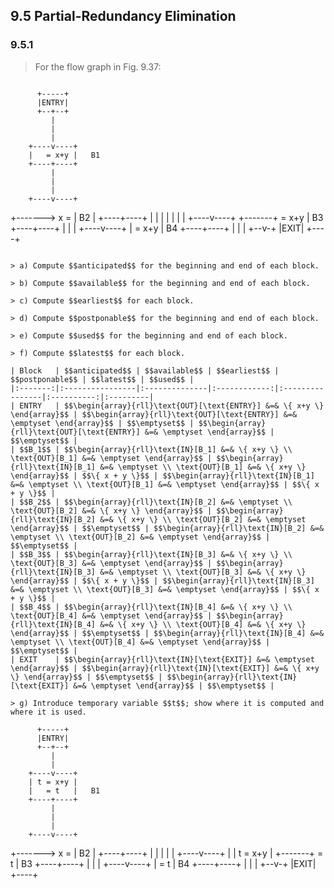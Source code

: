 ## 9.5 Partial-Redundancy Elimination

### 9.5.1

> For the flow graph in Fig. 9.37:

> ```
          +-----+
          |ENTRY|
          +--+--+
             |
             |
             |
        +----v----+
        |   = x+y |   B1
        +----+----+
             |
             |
             |
        +----v----+
+-------> x =     |   B2
|       +----+----+
|            |
|            |
|            |
|       +----v----+
+-------+   = x+y |   B3
        +----+----+
             |
             |
             |
        +----v----+
        |   = x+y |   B4
        +----+----+
             |
             |
             |
          +--v-+
          |EXIT|
          +----+
```

> a) Compute $$anticipated$$ for the beginning and end of each block.

> b) Compute $$available$$ for the beginning and end of each block.

> c) Compute $$earliest$$ for each block.

> d) Compute $$postponable$$ for the beginning and end of each block.

> e) Compute $$used$$ for the beginning and end of each block.

> f) Compute $$latest$$ for each block.

| Block   | $$anticipated$$ | $$available$$ | $$earliest$$ | $$postponable$$ | $$latest$$ | $$used$$ |
|:-------:|:----------------|:--------------|:------------:|:----------------|:----------:|:---------|
| ENTRY   | $$\begin{array}{rll}\text{OUT}[\text{ENTRY}] &=& \{ x+y \} \end{array}$$ | $$\begin{array}{rll}\text{OUT}[\text{ENTRY}] &=& \emptyset \end{array}$$ | $$\emptyset$$ | $$\begin{array}{rll}\text{OUT}[\text{ENTRY}] &=& \emptyset \end{array}$$ | $$\emptyset$$ |
| $$B_1$$ | $$\begin{array}{rll}\text{IN}[B_1] &=& \{ x+y \} \\ \text{OUT}[B_1] &=& \emptyset \end{array}$$ | $$\begin{array}{rll}\text{IN}[B_1] &=& \emptyset \\ \text{OUT}[B_1] &=& \{ x+y \} \end{array}$$ | $$\{ x + y \}$$ | $$\begin{array}{rll}\text{IN}[B_1] &=& \emptyset \\ \text{OUT}[B_1] &=& \emptyset \end{array}$$ | $$\{ x + y \}$$ |
| $$B_2$$ | $$\begin{array}{rll}\text{IN}[B_2] &=& \emptyset \\ \text{OUT}[B_2] &=& \{ x+y \} \end{array}$$ | $$\begin{array}{rll}\text{IN}[B_2] &=& \{ x+y \} \\ \text{OUT}[B_2] &=& \emptyset \end{array}$$ | $$\emptyset$$ | $$\begin{array}{rll}\text{IN}[B_2] &=& \emptyset \\ \text{OUT}[B_2] &=& \emptyset \end{array}$$ | $$\emptyset$$ |
| $$B_3$$ | $$\begin{array}{rll}\text{IN}[B_3] &=& \{ x+y \} \\ \text{OUT}[B_3] &=& \emptyset \end{array}$$ | $$\begin{array}{rll}\text{IN}[B_3] &=& \emptyset \\ \text{OUT}[B_3] &=& \{ x+y \} \end{array}$$ | $$\{ x + y \}$$ | $$\begin{array}{rll}\text{IN}[B_3] &=& \emptyset \\ \text{OUT}[B_3] &=& \emptyset \end{array}$$ | $$\{ x + y \}$$ |
| $$B_4$$ | $$\begin{array}{rll}\text{IN}[B_4] &=& \{ x+y \} \\ \text{OUT}[B_4] &=& \emptyset \end{array}$$ | $$\begin{array}{rll}\text{IN}[B_4] &=& \{ x+y \} \\ \text{OUT}[B_4] &=& \{ x+y \} \end{array}$$ | $$\emptyset$$ | $$\begin{array}{rll}\text{IN}[B_4] &=& \emptyset \\ \text{OUT}[B_4] &=& \emptyset \end{array}$$ | $$\emptyset$$ |
| EXIT    | $$\begin{array}{rll}\text{IN}[\text{EXIT}] &=& \emptyset \end{array}$$ | $$\begin{array}{rll}\text{IN}[\text{EXIT}] &=& \{ x+y \} \end{array}$$ | $$\emptyset$$ | $$\begin{array}{rll}\text{IN}[\text{EXIT}] &=& \emptyset \end{array}$$ | $$\emptyset$$ |

> g) Introduce temporary variable $$t$$; show where it is computed and where it is used.

```
          +-----+
          |ENTRY|
          +--+--+
             |
             |
        +----v----+
        | t = x+y |
        |   = t   |   B1
        +----+----+
             |
             |
             |
        +----v----+
+-------> x =     |   B2
|       +----+----+
|            |
|            |
|       +----v----+
|       | t = x+y |
+-------+   = t   |   B3
        +----+----+
             |
             |
             |
        +----v----+
        |   = t   |   B4
        +----+----+
             |
             |
             |
          +--v-+
          |EXIT|
          +----+
```
